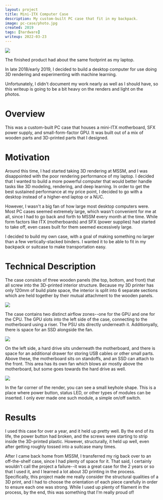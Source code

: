 ```yaml
---
layout: project
title: Mini-ITX Computer Case
description: My custom-built PC case that fit in my backpack.
image: pc-case/photo.jpg
created: 2019
tags: [hardware]
writeup: 2022-03-23
---
```


![](pc-case/photo.jpg)

<Caption>
The finished product had about the same footprint as my laptop.
</Caption>

In late 2018/early 2019, I decided to build a desktop computer for use doing 3D rendering and experimenting with machine learning.

Unfortunately, I didn't document my work nearly as well as I should have, so this writeup is going to be a bit heavy on the renders and light on the photos.

# Overview

This was a custom-built PC case that houses a mini-ITX motherboard, SFX power supply, and small-form-factor GPU. It was built out of a mix of wooden parts and 3D-printed parts that I designed.

# Motivation

Around this time, I had started taking 3D rendering at MSSM, and I was disappointed with the poor rendering performance of my laptop. I decided that I wanted to build a more powerful computer that would better handle tasks like 3D modeling, rendering, and deep learning. In order to get the best sustained performance at my price point, I decided to go with a desktop instead of a higher-end laptop or a NUC.

However, I wasn't a big fan of how large most desktop computers were. Most PC cases seemed extremely large, which wasn't convenient for me at all, since I had to go back and forth to MSSM every month at the time. While form factors like ITX (motherboards) and SFX (power supplies) had started to take off, even cases built for them seemed excessively large.

I decided to build my own case, with a goal of making something no larger than a few vertically-stacked binders. I wanted it to be able to fit in my backpack or suitcase to make transportation easy.

# Technical Description

The case consists of three wooden panels (the top, bottom, and front) that all screw into the 3D-printed interior structure. Because my 3D printer has only 120mm of build plate space, the interior is split into 6 separate sections which are held together by their mutual attachment to the wooden panels.

![](pc-case/exploded.jpg)

The case contains two distinct airflow zones--one for the GPU and one for the CPU. The GPU slots into the left side of the case, connecting to the motherboard using a riser. The PSU sits directly underneath it. Additionyally, there is space for an SSD alongside the fan.

![](pc-case/rightside.jpg)

On the left side, a hard drive sits underneath the motherboard, and there is space for an additional drawer for storing USB cables or other small parts. Above these, the motherboard sits on standoffs, and an SSD can attach to the front. This area has its own fan which blows air mostly above the motherboard, but some goes towards the hard drive as well.

![](pc-case/leftside.jpg)

In the far corner of the render, you can see a small keyhole shape. This is a place where power button, status LED, or other types of modules can be inserted. I only ever made one such module, a simple on/off switch.

# Results

I used this case for over a year, and it held up pretty well. By the end of its life, the power button had broken, and the screws were starting to strip inside the 3D-printed plastic. However, structurally, it held up well, even after getting roughly tossed into a suitcase many times.

After I came back home from MSSM, I transferred my rig back over to an off-the-shelf case, since I had plenty of space for it. That said, I certainly wouldn't call the project a failure--it was a great case for the 2 years or so that I used it, and I learned a lot about 3D printing in the process. Specifically, this project made me really consider the structural qualities of a 3D print, and I had to choose the orientation of each piece carefully in order to ensure each one was strong. While I used up plenty of filament in the process, by the end, this was something that I'm really proud of!
